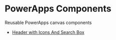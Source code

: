 # PowerApps Components
Reusable PowerApps canvas components
- [Header with Icons And Search Box](./../../HeaderWithIcons)
